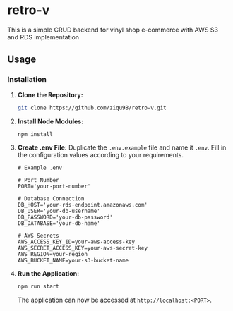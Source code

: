# retro-v

This is a simple CRUD backend for vinyl shop e-commerce with AWS S3 and RDS implementation

## Usage
### Installation

1. **Clone the Repository:**
   ```bash
   git clone https://github.com/ziqu98/retro-v.git
   ```

2. **Install Node Modules:**
   ```bash
   npm install
   ```

3. **Create .env File:**
   Duplicate the `.env.example` file and name it `.env`. Fill in the configuration values according to your requirements.
   ```env
   # Example .env

   # Port Number
   PORT='your-port-number'

   # Database Connection
   DB_HOST='your-rds-endpoint.amazonaws.com'
   DB_USER='your-db-username'
   DB_PASSWORD='your-db-password'
   DB_DATABASE='your-db-name'

   # AWS Secrets
   AWS_ACCESS_KEY_ID=your-aws-access-key
   AWS_SECRET_ACCESS_KEY=your-aws-secret-key
   AWS_REGION=your-region
   AWS_BUCKET_NAME=your-s3-bucket-name
   ```
    

4. **Run the Application:**
   ```bash
   npm run start
   ```

   The application can now be accessed at `http://localhost:<PORT>`.
